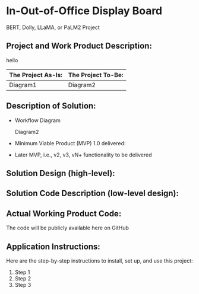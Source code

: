 # In-Out-of-Office Display Board

BERT, Dolly, LLaMA, or PaLM2 Project

## Project and Work Product Description:

hello

| The Project As-Is: | The Project To-Be: |
| --------------- | --------------- |
| Diagram1 | Diagram2 |

## Description of Solution: 

* Workflow Diagram

  Diagram2

* Minimum Viable Product (MVP) 1.0 delivered:

* Later MVP, i.e., v2, v3, vN+ functionality to be delivered

## Solution Design (high-level):


## Solution Code Description (low-level design): 



## Actual Working Product Code: 

The code will be publicly available here on GitHub

## Application Instructions:

Here are the step-by-step instructions to install, set up, and use this project:

1. Step 1
2. Step 2
3. Step 3
